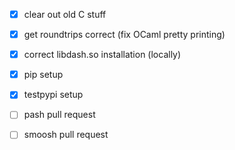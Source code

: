 - [x] clear out old C stuff
- [x] get roundtrips correct (fix OCaml pretty printing)
- [x] correct libdash.so installation (locally)
- [x] pip setup
- [x] testpypi setup
- [ ] pash pull request
- [ ] smoosh pull request

